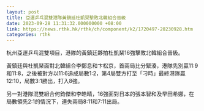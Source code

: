 ```yaml
---
layout: post
title: 亞運乒乓混雙港隊黃鎮廷杜凱琹擊敗北韓組合晉級
date: 2023-09-28 11:31:32.000000000 +08:00
link: https://news.rthk.hk/rthk/ch/component/k2/1720497-20230928.htm
categories: rthk
---
```


杭州亞運乒乓混雙項目，港隊的黃鎮廷夥拍杜凱琹16強擊敗北韓組合晉級。

黃鎮廷與杜凱琹面對北韓組合李鄭息和卞松京，首兩局比分緊湊，港隊先別贏11:9和11:8，之後被對方以11:6追成局數1:2，第4局雙方打至「刁時」最終港隊贏12:10，局數3:1勝出，打入8強。

另一對港隊混雙組合何鈞傑和李皓晴，16強面對日本的張本智和及早田希娜，在局數領先2:1的情況下，連失兩局8:11和7:11出局。
